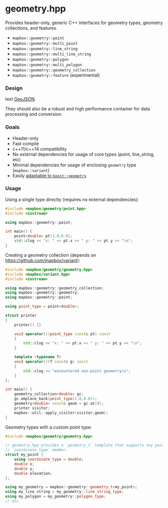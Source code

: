 # geometry.hpp

Provides header-only, generic C++ interfaces for geometry types, geometry collections, and features.

 - `mapbox::geometry::point`
 - `mapbox::geometry::multi_point`
 - `mapbox::geometry::line_string`
 - `mapbox::geometry::multi_line_string`
 - `mapbox::geometry::polygon`
 - `mapbox::geometry::multi_polygon`
 - `mapbox::geometry::geometry_collection`
 - `mapbox::geometry::feature` (experimental)

### Design

test [GeoJSON](http://geojson.org/).

They should also be a robust and high performance container for data processing and conversion.


### Goals

 - Header-only
 - Fast compile
 - c++11/c++14 compatibility
 - No external dependencies for usage of core types (point, line_string, etc)
 - Minimal dependencies for usage of enclosing `geometry` type (`mapbox::variant`)
 - Easily [adaptable to `boost::geometry`](http://www.boost.org/doc/libs/1_56_0/libs/geometry/doc/html/geometry/examples/example__adapting_a_legacy_geometry_object_model.html)


### Usage

Using a single type directly (requires no external dependencies):

```cpp
#include <mapbox/geometry/point.hpp>
#include <iostream>

using mapbox::geometry::point;

int main() {
    point<double> pt(1.0,0.0);
    std::clog << "x: " << pt.x << " y: " << pt.y << "\n";
}
```

Creating a geometry collection (depends on https://github.com/mapbox/variant):

```cpp
#include <mapbox/geometry/geometry.hpp>
#include <mapbox/variant.hpp>
#include <iostream>

using mapbox::geometry::geometry_collection;
using mapbox::geometry::geometry;
using mapbox::geometry::point;

using point_type = point<double>;

struct printer
{
    printer() {}

    void operator()(point_type const& pt) const
    {
        std::clog << "x: " << pt.x << " y: " << pt.y << "\n";
    }

    template <typename T>
    void operator()(T const& g) const
    {
        std::clog << "encountered non-point geometry\n";
    }
};

int main() {
    geometry_collection<double> gc;
    gc.emplace_back(point_type(1.0,0.0));
    geometry<double> const& geom = gc.at(0);
    printer visitor;
    mapbox::util::apply_visitor(visitor,geom);
}
```

Geometry types with a custom point type:

```cpp
#include <mapbox/geometry/geometry.hpp>

// geometry.hpp provides a `geometry_t` template that supports any point type with a
// `coordinate_type` member.
struct my_point {
    using coordinate_type = double;
    double x;
    double y;
    double elevation;
};

using my_geometry = mapbox::geometry::geometry_t<my_point>;
using my_line_string = my_geometry::line_string_type;
using my_polygon = my_geometry::polygon_type;
// etc.
